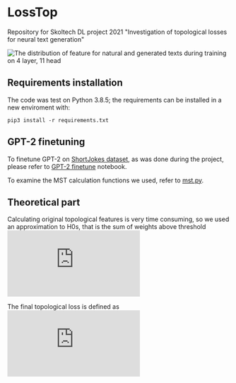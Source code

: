 # LossTop
Repository for Skoltech DL project 2021 "Investigation of topological losses for neural text generation"

![The distribution of feature for natural and generated texts during training on 4 layer, 11 head](https://media.giphy.com/media/V9mGnh1b3chIu5YZAT/giphy.gif)

## Requirements installation

The code was test on Python 3.8.5; the requirements can be installed in a new enviroment with:

```
pip3 install -r requirements.txt
```

## GPT-2 finetuning

To finetune GPT-2 on [ShortJokes dataset](https://www.kaggle.com/abhinavmoudgil95/short-jokes), as was done during the project, please refer to [GPT-2 finetune](https://github.com/danchern97/LossTop/blob/main/GPT-2%20finetune.ipynb) notebook.

To examine the MST calculation functions we used, refer to [mst.py](https://github.com/danchern97/LossTop/blob/main/mst.py).

## Theoretical part

Calculating original topological features is very time consuming, so we used an approximation to H0s, that is the sum of weights above threshold 
![equation](https://latex.codecogs.com/gif.latex?f%20%3D%20%5Csum_%7Bi%2Cj%3D1%7DW_%7Bij%7D%5Cmathbb%7B1%7D%5BW_%7Bij%7D%20%3E%20t%5D)

The final topological loss is defined as ![equation](https://latex.codecogs.com/gif.latex?L_%7B%5Ctext%7BTop%7D%7D%20%3D%20%5Cfrac%7B1%7D%7B%5Ctext%7Bbatch_size%7D%7D%5Csum_%7Bi%3D1%7D%5E%7B%5Ctext%7Bbatch_size%7D%7D%20%28f%5En_i%20-%20f%5Eg_i%29%5E2)
